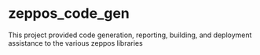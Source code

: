 # zeppos_code_gen
This project provided code generation, reporting, building, and deployment assistance to the various zeppos libraries
